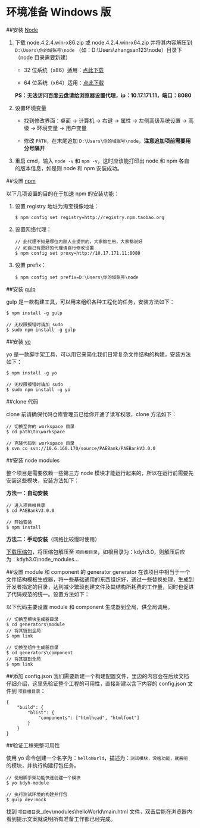 环境准备 Windows 版
=====================
##安装 [Node](https://nodejs.org/en/)

1. 下载 node.4.2.4.win-x86.zip 或 node.4.2.4.win-x64.zip 并将其内容解压到 `D:\Users\你的域账号\node` （如：D:\Users\zhangsan123\node）目录下（node 目录需要新建）
   
    - 32 位系统（x86）适用：[点此下载](http://pan.baidu.com/s/1c0Mcy2k)
    
    - 64 位系统（x64）适用：[点此下载](http://pan.baidu.com/s/1boxsiPx)
    
    **PS：无法访问百度云盘请给浏览器设置代理，ip：10.17.171.11，端口：8080**

2. 设置环境变量

    - 找到修改界面：桌面 -> 计算机 -> 右键 -> 属性 -> 左侧高级系统设置 -> 高级 -> 环境变量 -> 用户变量 
    
    - 修改 `PATH`，在末尾追加 `D:\Users\你的域账号\node`，**注意追加项前需要用分号隔开**

3. 重启 cmd，输入 `node -v` 和 `npm -v`，这时应该能打印出 node 和 npm 各自的版本信息，如是则 node 和 npm 安装成功。

##设置 [npm](https://npmjs.org)

以下几项设置的目的在于加速 npm 的安装功能：

1. 设置 registry 地址为淘宝镜像地址：

    ```
    $ npm config set registry=http://registry.npm.taobao.org
    ```
2. 设置网络代理：

    ```
    // 此代理不知是哪位内部人士提供的，大家都在用，大家都说好
    // 如自己有更好的代理请自行修改设置
    $ npm config set proxy=http://10.17.171.11:8080
    ```
3. 设置 prefix：

    ```
    $ npm config set prefix=D:\Users\你的域账号\node
    ```

    
##安装 [gulp](http://gulpjs.com/)

gulp 是一款构建工具，可以用来组织各种工程化的任务，安装方法如下：

```
$ npm install -g gulp

// 无权限报错时请加 sudo
$ sudo npm install -g gulp
```

##安装 [yo](http://yeoman.io/)

yo 是一款脚手架工具，可以用它来简化我们日常复杂文件结构的构建，安装方法如下：

```
$ npm install -g yo

// 无权限报错时请加 sudo
$ sudo npm install -g yo
```

##clone 代码

clone 前请确保代码仓库管理员已给你开通了读写权限，clone 方法如下：

```
// 切换至你的 workspace 目录
$ cd path\to\workspace

// 克隆代码到 workspace 目录
$ svn co svn://10.6.160.170/source/PAEBank/PAEBankV3.0.0
```

##安装 node modules

整个项目是需要依赖一些第三方 node 模块才能运行起来的，所以在运行前需要先安装这些模块，安装方法如下：

**方法一：自动安装**

```
// 进入项目根目录
$ cd PAEBankV3.0.0

// 开始安装
$ npm install
```

**方法二：手动安装**（网络比较慢时使用）

[下载压缩包](http://pan.baidu.com/s/1nvgsn37)，将压缩包解压至 `项目根目录`，如根目录为：kdyh3.0，则解压后应为：kdyh3.0\node_modules\...

##设置 module 和 component 的 generator
generator 在该项目中相当于一个文件结构模板生成器，将一些基础通用的东西组织好，通过一些替换处理，生成到开发者指定的目录，达到减少繁琐创建文件及其结构所耗费的工作量，同时也促进了代码规范的统一。设置方法如下：

以下代码主要设置 module 和 component 生成器到全局，供全局调用。

```
// 切换至模块生成器目录
$ cd generators\module
// 将其链到全局
$ npm link

// 切换至组件生成器目录
$ cd generators\component
// 将其链到全局
$ npm link
```

##添加 config.json
我们需要新建一个构建配置文件，里边的内容会在后续文档仔细介绍，这里先验证整个工程的可用性，直接新建以含下内容的 config.json 文件到 `项目根目录`：

```
{
    "build": {
        "blist": {
            "components": ["htmlhead", "htmlfoot"]
        }
    }
}
```

##验证工程完整可用性

使用 yo 命令创建一个名字为：`helloWorld`，描述为：`测试模块，没啥功能，就酱吧` 的模块，并执行构建打包任务。

```
// 使用脚手架功能快速创建一个模块
$ yo kdyh-module

// 执行测试环境的构建并打包
$ gulp dev:mock
```

找到 `项目根目录`\_dev\modules\helloWorld\main.html 文件，双击后能在浏览器内看到提示文案就说明所有准备工作都已经完成。